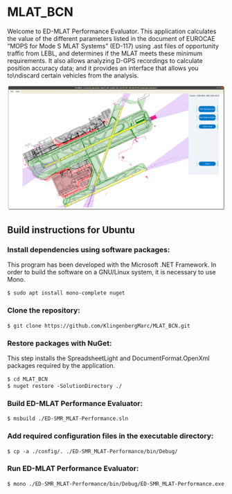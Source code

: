 # MLAT_BCN
Welcome to ED-MLAT Performance Evaluator. This application calculates the value of the different parameters listed in the document of EUROCAE “MOPS for Mode S MLAT Systems” (ED-117) using .ast files of opportunity traffic from LEBL, and determines if the MLAT meets these minimum requirements. It also allows analyzing D-GPS recordings to calculate position accuracy data; and it provides an interface that allows you to\ndiscard certain vehicles from the analysis.

![](./images/ed-mlat.png)

## Build instructions for Ubuntu

### Install dependencies using software packages:

This program has been developed with the Microsoft .NET Framework. In order to build the software on a GNU/Linux system, it is necessary to use Mono.

~~~
$ sudo apt install mono-complete nuget
~~~

### Clone the repository:

~~~
$ git clone https://github.com/KlingenbergMarc/MLAT_BCN.git
~~~

### Restore packages with NuGet:

This step installs the SpreadsheetLight and DocumentFormat.OpenXml packages required by the application.

~~~
$ cd MLAT_BCN
$ nuget restore -SolutionDirectory ./
~~~

### Build ED-MLAT Performance Evaluator:

~~~
$ msbuild ./ED-SMR_MLAT-Performance.sln
~~~

### Add required configuration files in the executable directory:

~~~
$ cp -a ./config/. ./ED-SMR_MLAT-Performance/bin/Debug/
~~~

### Run ED-MLAT Performance Evaluator:

~~~
$ mono ./ED-SMR_MLAT-Performance/bin/Debug/ED-SMR_MLAT-Performance.exe
~~~
